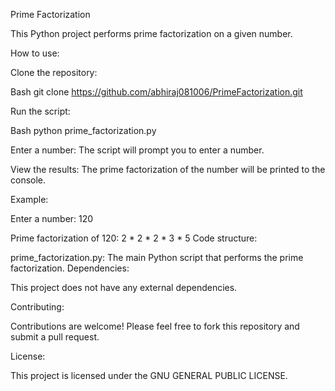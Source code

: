 Prime Factorization

This Python project performs prime factorization on a given number.

How to use:

Clone the repository:

Bash
git clone https://github.com/abhiraj081006/PrimeFactorization.git

Run the script:

Bash
python prime_factorization.py

Enter a number:
The script will prompt you to enter a number.

View the results:
The prime factorization of the number will be printed to the console.

Example:

Enter a number: 120

Prime factorization of 120:
2 * 2 * 2 * 3 * 5
Code structure:

prime_factorization.py: The main Python script that performs the prime factorization.
Dependencies:

This project does not have any external dependencies.

Contributing:

Contributions are welcome! Please feel free to fork this repository and submit a pull request.

License:

This project is licensed under the GNU GENERAL PUBLIC LICENSE.
